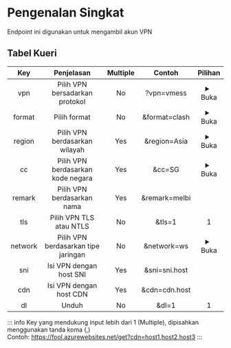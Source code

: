 <script>
export default {
    data() {
        return {
            vpnList: ["vmess", "vless", "trojan", "ssr"],
            formatList: ["clash", "surfboard", "singbox", "raw"],
            regionList: ["Asia", "Americas", "Europe", "Africa"],
            networkList: ["http", "ws", "grpc"]
        }
    }
}
</script>

# Pengenalan Singkat

Endpoint ini digunakan untuk mengambil akun VPN

## Tabel Kueri

|   Key   |             Penjelasan              | Multiple |    Contoh     |                                                                   Pilihan                                                                    |
| :-----: | :---------------------------------: | :------: | :-----------: | :------------------------------------------------------------------------------------------------------------------------------------------: |
|   vpn   |   Pilih VPN bersadarkan protokol    |    No    |  ?vpn=vmess   |                           <details><summary>Buka</summary><ul><li v-for="i in vpnList">{{ i }}</li></ul></details>                           |
| format  |            Pilih format             |    No    | &format=clash |                         <details><summary>Buka</summary><ul><li v-for="i in formatList">{{ i }}</li></ul></details>                          |
| region  |    Pilih VPN berdasarkan wilayah    |   Yes    | &region=Asia  |                         <details><summary>Buka</summary><ul><li v-for="i in regionList">{{ i }}</li></ul></details>                          |
|   cc    |  Pilih VPN berdasarkan kode negara  |   Yes    |    &cc=SG     | <details><summary>Buka</summary><a href="https://raw.githubusercontent.com/LalatinaHub/LatinaSub/main/countries.json">Get List</a></details> |
| remark  |     Pilih VPN berdasarkan nama      |   Yes    | &remark=melbi |
|   tls   |       Pilih VPN TLS atau NTLS       |    No    |    &tls=1     |                                                                      1                                                                       |
| network | Pilih VPN berdasarkan tipe jaringan |    No    |  &network=ws  |                         <details><summary>Buka</summary><ul><li v-for="i in networkList">{{ i }}</li></ul></details>                         |
|   sni   |       Isi VPN dengan host SNI       |   Yes    | &sni=sni.host |
|   cdn   |       Isi VPN dengan host CDN       |   Yes    | &cdn=cdn.host |
|   dl    |                Unduh                |    No    |     &dl=1     |                                                                      1                                                                       |

::: info
Key yang mendukung input lebih dari 1 (Multiple), dipisahkan menggunakan tanda koma (,)  
Contoh: https://fool.azurewebsites.net/get?cdn=host1,host2,host3
:::
